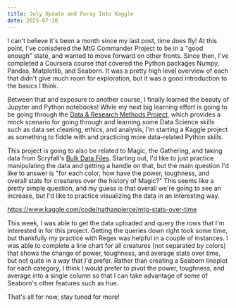 ```yaml
---
title: July Update and Foray Into Kaggle
date: 2025-07-10
---
```


I can't believe it's been a month since my last post, time does fly!  At this point, I've conisdered the MtG Commander Project to be in a "good enough" state, and wanted to move forward on other fronts.  Since then, I've completed a Coursera course that covered the Python packages Numpy, Pandas, Matplotlib, and Seaborn.  It was a pretty high level overview of each that didn't give much room for exploration, but it was a good introduction to the basics I think.

Between that and exposure to another course, I finally learned the beauty of Jupyter and Python notebooks!  While my next big learning effort is going to be going through the [Data & Research Methods Project](https://nebigdatahub.org/drm-project/), which provides a mock scenario for going through and learning some Data Science skills such as data set cleaning, ethics, and analysis, I'm starting a Kaggle project as something to fiddle with and practicing more data-related Python skills.

This project is going to also be related to Magic, the Gathering, and taking data from Scryfall's [Bulk Data Files](https://scryfall.com/docs/api/bulk-data).  Starting out, I'd like to just practice manipulating the data and getting a handle on that, but the main question I'd like to answer is "for each color, how have the power, toughness, and overall stats for creatures over the history of Magic?"  This seems like a pretty simple question, and my guess is that overall we're going to see an increase, but I'd like to practice visualizing the data in an interesting way.

https://www.kaggle.com/code/nathanpierce/mtg-stats-over-time

This week, I was able to get the data uploaded and query the rows that I'm interested in for this project.  Getting the queries down right took some time, but thankfully my practice with Regex was helpful in a couple of instances.  I was able to complete a line chart for all creatures (not separated by colors) that shows the change of power, toughness, and average stats over time, but not quite in a way that I'd prefer.  Rather than creating a Seaborn lineplot for each category, I think I would prefer to pivot the power, toughness, and average into a single column so that I can take advantage of some of Seaborn's other features such as hue.  

That's all for now, stay tuned for more!
